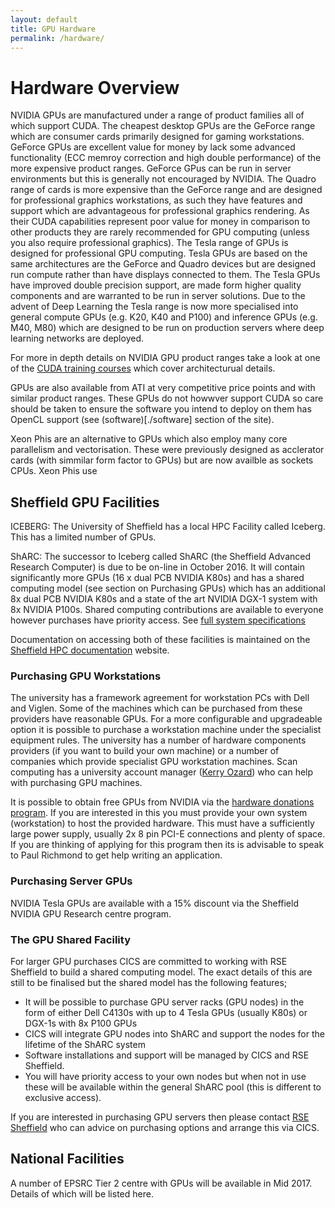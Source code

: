 ```yaml
---
layout: default
title: GPU Hardware
permalink: /hardware/
---
```


# Hardware Overview #

NVIDIA GPUs are manufactured under a range of product families all of which support CUDA. The cheapest desktop GPUs are the GeForce range which are consumer cards primarily designed for gaming workstations. GeForce GPUs are excellent value for money by lack some advanced functionality (ECC memroy correction and high double performance) of the more expensive product ranges. GeForce GPus can be run in server environments but this is generally not encouraged by NVIDIA. The Quadro range of cards is more expensive than the GeForce range and are designed for professional graphics workstations, as such they have features and support which are advantageous for professional graphics rendering. As their CUDA capabilities represent poor value for money in comparison to other products they are rarely recommended for GPU computing (unless you also require professional graphics). The Tesla range of GPUs is designed for professional GPU computing. Tesla GPUs are based on the same architectures are the GeForce and Quadro devices but are designed run compute rather than have displays connected to them. The Tesla GPUs have improved double precision support, are made form higher quality components and are warranted to be run in server solutions. Due to the advent of Deep Learning the Tesla range is now more specialised into general compute GPUs (e.g. K20, K40 and P100) and inference GPUs (e.g. M40, M80) which are designed to be run on production servers where deep learning networks are deployed.

For more in depth details on NVIDIA GPU product ranges take a look at one of the [CUDA training courses](./education) which cover architecturual details.

GPUs are also available from ATI at very competitive price points and with similar product ranges. These GPUs do not howwver support CUDA so care should be taken to ensure the software you intend to deploy on them has OpenCL support (see (software)[./software] section of the site).

Xeon Phis are an alternative to GPUs which also employ many core parallelism and vectorisation. These were previously designed as acclerator cards (with simmilar form factor to GPUs) but are now availble as sockets CPUs. Xeon Phis use 

## Sheffield GPU Facilities ##

ICEBERG: The University of Sheffield has a local HPC Facility called Iceberg. This has a limited number of  GPUs. 

ShARC: The successor to Iceberg called ShARC (the Sheffield Advanced Research Computer) is due to be on-line in October 2016. It will contain significantly more GPUs (16 x dual PCB NVIDIA K80s) and has a shared computing model (see section on Purchasing GPUs) which has an additional 8x dual PCB NVIDIA K80s and a state of the art  NVIDIA DGX-1 system with 8x NVIDIA P100s. Shared computing contributions are available to everyone however purchases have priority access. See [full system specifications](./todo)

Documentation on accessing both of these facilities is maintained on the [Sheffield HPC documentation](http://rcg.group.shef.ac.uk/iceberg/index.html) website.

### Purchasing GPU Workstations ###

The university has a framework agreement for workstation PCs with Dell and Viglen. Some of the machines which can be purchased from these providers have reasonable GPUs. For a more configurable and upgradeable option it is possible to purchase a workstation machine under the specialist equipment rules. The university has a number of hardware components providers (if you want to build your own machine) or a number of companies which provide specialist GPU workstation machines. Scan computing has a university account manager ([Kerry Ozard](mailto:kerryo@scan.co.uk)) who can help with purchasing GPU machines. 

It is possible to obtain free GPUs from NVIDIA via the [hardware donations program](https://registration.nvidia.com/ahr.aspx). If you are interested in this you must provide your own system (workstation) to host the provided hardware. This must have a sufficiently large power supply, usually 2x 8 pin PCI-E connections and plenty of space. If you are thinking of applying for this program then its is advisable to speak to Paul Richmond to get help writing an application.

### Purchasing Server GPUs ###

NVIDIA Tesla GPUs are available with a 15% discount via the Sheffield NVIDIA GPU Research centre program. 

### The GPU Shared Facility ###

For larger GPU purchases CICS are committed to working with RSE Sheffield to build a shared computing model. The exact details of this are still to be finalised but the shared model has the following features;

* It will be possible to purchase GPU server racks (GPU nodes) in the form of either Dell C4130s with up to 4 Tesla GPUs (usually K80s) or DGX-1s with 8x P100 GPUs
* CICS will integrate GPU nodes into ShARC and support the nodes for the lifetime of the ShARC system
* Software installations and support will be managed by CICS and RSE Sheffield.
* You will have priority access to your own nodes but when not in use these will be available within the general ShARC pool (this is different to exclusive access).

If you are interested in purchasing GPU servers then please contact [RSE Sheffield](http://www.rse.shef.ac.uk/contact) who can advice on purchasing options and arrange this via CICS.

## National Facilities ##

A number of EPSRC Tier 2 centre with GPUs will be available in Mid 2017. Details of which will be listed here.
